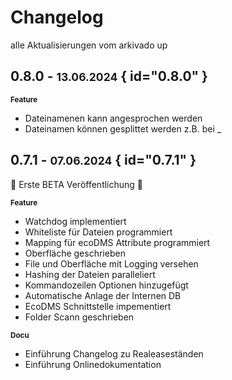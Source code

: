 # Changelog

alle Aktualisierungen vom arkivado up



##  0.8.0   - <small>13.06.2024</small> { id="0.8.0" }


<b><small>Feature</small></b> 

- Dateinamenen kann angesprochen werden
- Dateinamen können gesplittet werden z.B. bei _ 

##  0.7.1   - <small>07.06.2024</small> { id="0.7.1" }

:partying_face: Erste BETA Veröffentlichung :rocket: 


<b><small>Feature</small></b> 

- Watchdog implementiert 
- Whiteliste für Dateien programmiert
- Mapping für ecoDMS Attribute programmiert
- Oberfläche geschrieben
- File und Oberfläche mit Logging versehen
- Hashing der Dateien paralleliert 
- Kommandozeilen Optionen hinzugefügt
- Automatische Anlage der Internen DB 
- EcoDMS Schnittstelle impementiert
- Folder Scann geschrieben
  


<b><small>Docu</small></b> 

- Einführung Changelog zu Realeaseständen
- Einführung Onlinedokumentation